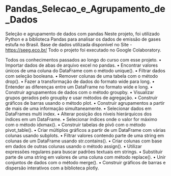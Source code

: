 # Pandas_Selecao_e_Agrupamento_de_Dados
Seleção e agrupamento de dados com pandas
Neste projeto, foi utilizado Python e a biblioteca Pandas para analisar os dados de emissão de gases estufa no Brasil.
Base de dados utilizada disponível no Site - https://seeg.eco.br/
Todo o projeto foi executado no Google Colaboratory.

Todos os conhecimentos passados ao longo do curso com esse projeto.
•	Importar dados de abas de arquivo excel no pandas.
•	Encontrar valores únicos de uma coluna do DataFrame com o método unique().
•	Filtrar dados com seleção booleana.
•	Remover colunas de uma tabela com o método drop().
•	Fazer a transformação de dados do formato wide para long.
•	Entender as diferenças entre um DataFrame no formato wide e long.
•	Construir agrupamentos de dados com o método groupby.
•	Visualizar grupos gerados pelo groupby e usar métodos de agregação.
•	Construir gráficos de barras usando o método plot.
•	Construir agrupamentos a partir de mais de uma informação simultaneamente.
•	Selecionar dados em DataFrames multi index.
•	Alterar posição dos níveis hierárquicos dos índices em um DataFrame.
•	Selecionar índices onde o valor for máximo com o método idxmax().
•	Construir tabelas de pivô com o método pivot_table().
•	Criar múltiplos gráficos a partir de um DataFrame com várias colunas usando subplots.
•	Filtrar valores contendo parte de uma string em colunas de um DataFrame usando str.contains().
•	Criar colunas com base em dados de outras colunas usando o método assign().
•	Utilizar expressões regulares para buscar padrões textuais em strings.
•	Substituir parte de uma string em valores de uma coluna com método replace().
•	Unir conjuntos de dados com o método merge().
•	Construir gráficos de barras e dispersão interativos com a biblioteca plotly.
